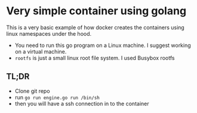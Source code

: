 # Very simple container using golang   
This is a very basic example of how docker creates the containers using linux namespaces under the hood.
- You need to run this go program on a Linux machine. I suggest working on a virtual machine.
- `rootfs` is just a small linux root file system. I used Busybox rootfs

## TL;DR
- Clone git repo
- run `go run engine.go run /bin/sh`
- then you will have a ssh connection in to the container